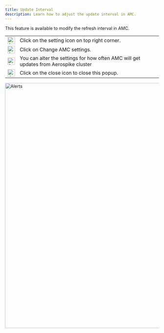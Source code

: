 ```yaml
---
title: Update Interval
description: Learn how to adjust the update interval in AMC.
---
```


This feature is available to modify the refresh interval in AMC.

<table border="0">
	<tr>
		<td>
			<img src="/docs/amc/assets/images/1.png" alt="1" width="24">
		</td>
		<td>
			Click on the setting icon on top right corner.
		</td>
	</tr>
	<tr>
		<td>
			<img src="/docs/amc/assets/images/2.png" alt="2" width="24">
		</td>
		<td>
			Click on Change AMC settings.
		</td>
	</tr>
	<tr>
		<td>
			<img src="/docs/amc/assets/images/3.png" alt="3" width="24">
		</td>
		<td>
			You can alter the settings for how often AMC will get updates from Aerospike cluster 
		</td>
	</tr>
  	<tr>
		<td>
			<img src="/docs/amc/assets/images/4.png" alt="4" width="24">
		</td>
		<td>
			Click on the close icon to close this popup.
		</td>
	</tr>
		</table>
		
<img src="/docs/amc/assets/images/e_update_interval.png" alt="Alerts" width="800">

